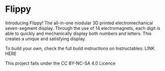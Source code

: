# Flippy
Introducing Flippy! The all-in-one modular 3D printed electromechanical seven-segment display. Through the use of 14 electromagnets, each digit is able to quickly and mechanically display both numbers and letters. This creates a unique and satisfying display.

To build your own, check the full build instructions on Instructables: LINK HERE

This project falls under the CC BY-NC-SA 4.0 Licence
